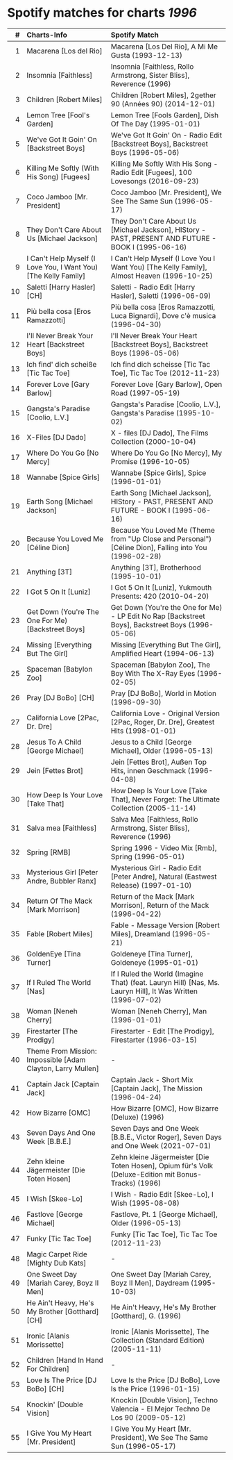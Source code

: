 # Spotify matches for charts *1996*

|    # | Charts-Info                                                     | Spotify Match                                                                                               |
| ---: | :-------------------------------------------------------------- | :---------------------------------------------------------------------------------------------------------- |
|    1 | Macarena [Los del Rio]                                          | Macarena [Los Del Rio], A Mi Me Gusta (1993-12-13)                                                          |
|    2 | Insomnia [Faithless]                                            | Insomnia [Faithless, Rollo Armstrong, Sister Bliss], Reverence (1996)                                       |
|    3 | Children [Robert Miles]                                         | Children [Robert Miles], 2gether 90 (Années 90) (2014-12-01)                                                |
|    4 | Lemon Tree [Fool's Garden]                                      | Lemon Tree [Fools Garden], Dish Of The Day (1995-01-01)                                                     |
|    5 | We've Got It Goin' On [Backstreet Boys]                         | We've Got It Goin' On - Radio Edit [Backstreet Boys], Backstreet Boys (1996-05-06)                          |
|    6 | Killing Me Softly (With His Song) [Fugees]                      | Killing Me Softly With His Song - Radio Edit [Fugees], 100 Lovesongs (2016-09-23)                           |
|    7 | Coco Jamboo [Mr. President]                                     | Coco Jamboo [Mr. President], We See The Same Sun (1996-05-17)                                               |
|    8 | They Don't Care About Us [Michael Jackson]                      | They Don't Care About Us [Michael Jackson], HIStory - PAST, PRESENT AND FUTURE - BOOK I (1995-06-16)        |
|    9 | I Can't Help Myself (I Love You, I Want You) [The Kelly Family] | I Can't Help Myself (I Love You I Want You) [The Kelly Family], Almost Heaven (1996-10-25)                  |
|   10 | Saletti [Harry Hasler] [CH]                                     | Saletti - Radio Edit [Harry Hasler], Saletti (1996-06-09)                                                   |
|   11 | Più bella cosa [Eros Ramazzotti]                                | Più bella cosa [Eros Ramazzotti, Luca Bignardi], Dove c'è musica (1996-04-30)                               |
|   12 | I'll Never Break Your Heart [Backstreet Boys]                   | I'll Never Break Your Heart [Backstreet Boys], Backstreet Boys (1996-05-06)                                 |
|   13 | Ich find' dich scheiße [Tic Tac Toe]                            | Ich find dich scheisse [Tic Tac Toe], Tic Tac Toe (2012-11-23)                                              |
|   14 | Forever Love [Gary Barlow]                                      | Forever Love [Gary Barlow], Open Road (1997-05-19)                                                          |
|   15 | Gangsta's Paradise [Coolio, L.V.]                               | Gangsta's Paradise [Coolio, L.V.], Gangsta's Paradise (1995-10-02)                                          |
|   16 | X-Files [DJ Dado]                                               | X - files [DJ Dado], The Films Collection (2000-10-04)                                                      |
|   17 | Where Do You Go [No Mercy]                                      | Where Do You Go [No Mercy], My Promise (1996-10-05)                                                         |
|   18 | Wannabe [Spice Girls]                                           | Wannabe [Spice Girls], Spice (1996-01-01)                                                                   |
|   19 | Earth Song [Michael Jackson]                                    | Earth Song [Michael Jackson], HIStory - PAST, PRESENT AND FUTURE - BOOK I (1995-06-16)                      |
|   20 | Because You Loved Me [Céline Dion]                              | Because You Loved Me (Theme from "Up Close and Personal") [Céline Dion], Falling into You (1996-02-28)      |
|   21 | Anything [3T]                                                   | Anything [3T], Brotherhood (1995-10-01)                                                                     |
|   22 | I Got 5 On It [Luniz]                                           | I Got 5 On It [Luniz], Yukmouth Presents: 420 (2010-04-20)                                                  |
|   23 | Get Down (You're The One For Me) [Backstreet Boys]              | Get Down (You're the One for Me) - LP Edit No Rap [Backstreet Boys], Backstreet Boys (1996-05-06)           |
|   24 | Missing [Everything But The Girl]                               | Missing [Everything But The Girl], Amplified Heart (1994-06-13)                                             |
|   25 | Spaceman [Babylon Zoo]                                          | Spaceman [Babylon Zoo], The Boy With The X-Ray Eyes (1996-02-05)                                            |
|   26 | Pray [DJ BoBo] [CH]                                             | Pray [DJ BoBo], World in Motion (1996-09-30)                                                                |
|   27 | California Love [2Pac, Dr. Dre]                                 | California Love - Original Version [2Pac, Roger, Dr. Dre], Greatest Hits (1998-01-01)                       |
|   28 | Jesus To A Child [George Michael]                               | Jesus to a Child [George Michael], Older (1996-05-13)                                                       |
|   29 | Jein [Fettes Brot]                                              | Jein [Fettes Brot], Außen Top Hits, innen Geschmack (1996-04-08)                                            |
|   30 | How Deep Is Your Love [Take That]                               | How Deep Is Your Love [Take That], Never Forget: The Ultimate Collection (2005-11-14)                       |
|   31 | Salva mea [Faithless]                                           | Salva Mea [Faithless, Rollo Armstrong, Sister Bliss], Reverence (1996)                                      |
|   32 | Spring [RMB]                                                    | Spring 1996 - Video Mix [Rmb], Spring (1996-05-01)                                                          |
|   33 | Mysterious Girl [Peter Andre, Bubbler Ranx]                     | Mysterious Girl - Radio Edit [Peter Andre], Natural (Eastwest Release) (1997-01-10)                         |
|   34 | Return Of The Mack [Mark Morrison]                              | Return of the Mack [Mark Morrison], Return of the Mack (1996-04-22)                                         |
|   35 | Fable [Robert Miles]                                            | Fable - Message Version [Robert Miles], Dreamland (1996-05-21)                                              |
|   36 | GoldenEye [Tina Turner]                                         | Goldeneye [Tina Turner], Goldeneye (1995-01-01)                                                             |
|   37 | If I Ruled The World [Nas]                                      | If I Ruled the World (Imagine That) (feat. Lauryn Hill) [Nas, Ms. Lauryn Hill], It Was Written (1996-07-02) |
|   38 | Woman [Neneh Cherry]                                            | Woman [Neneh Cherry], Man (1996-01-01)                                                                      |
|   39 | Firestarter [The Prodigy]                                       | Firestarter - Edit [The Prodigy], Firestarter (1996-03-15)                                                  |
|   40 | Theme From Mission: Impossible [Adam Clayton, Larry Mullen]     | -                                                                                                           |
|   41 | Captain Jack [Captain Jack]                                     | Captain Jack - Short Mix [Captain Jack], The Mission (1996-04-24)                                           |
|   42 | How Bizarre [OMC]                                               | How Bizarre [OMC], How Bizarre (Deluxe) (1996)                                                              |
|   43 | Seven Days And One Week [B.B.E.]                                | Seven Days and One Week [B.B.E., Victor Roger], Seven Days and One Week (2021-07-01)                        |
|   44 | Zehn kleine Jägermeister [Die Toten Hosen]                      | Zehn kleine Jägermeister [Die Toten Hosen], Opium für's Volk (Deluxe-Edition mit Bonus-Tracks) (1996)       |
|   45 | I Wish [Skee-Lo]                                                | I Wish - Radio Edit [Skee-Lo], I Wish (1995-08-08)                                                          |
|   46 | Fastlove [George Michael]                                       | Fastlove, Pt. 1 [George Michael], Older (1996-05-13)                                                        |
|   47 | Funky [Tic Tac Toe]                                             | Funky [Tic Tac Toe], Tic Tac Toe (2012-11-23)                                                               |
|   48 | Magic Carpet Ride [Mighty Dub Kats]                             | -                                                                                                           |
|   49 | One Sweet Day [Mariah Carey, Boyz II Men]                       | One Sweet Day [Mariah Carey, Boyz II Men], Daydream (1995-10-03)                                            |
|   50 | He Ain't Heavy, He's My Brother [Gotthard] [CH]                 | He Ain't Heavy, He's My Brother [Gotthard], G. (1996)                                                       |
|   51 | Ironic [Alanis Morissette]                                      | Ironic [Alanis Morissette], The Collection (Standard Edition) (2005-11-11)                                  |
|   52 | Children [Hand In Hand For Children]                            | -                                                                                                           |
|   53 | Love Is The Price [DJ BoBo] [CH]                                | Love Is the Price [DJ BoBo], Love Is the Price (1996-01-15)                                                 |
|   54 | Knockin' [Double Vision]                                        | Knockin [Double Vision], Techno Valencia - El Mejor Techno De Los 90 (2009-05-12)                           |
|   55 | I Give You My Heart [Mr. President]                             | I Give You My Heart [Mr. President], We See The Same Sun (1996-05-17)                                       |
